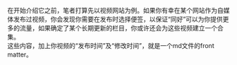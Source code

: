 在开始介绍它之前，笔者打算先以视频网站为例。如果你有幸在某个网站作为自媒体发布过视频，你会发现你需要在发布时选择便签，以保证“同好”可以为你提供更多的流量，如果确定了某个长期更新的栏目，你或许还会为这些视频建立一个合集。<br>这些内容，加上你视频的“发布时间”及“修改时间”，就是一个md文件的front matter。
